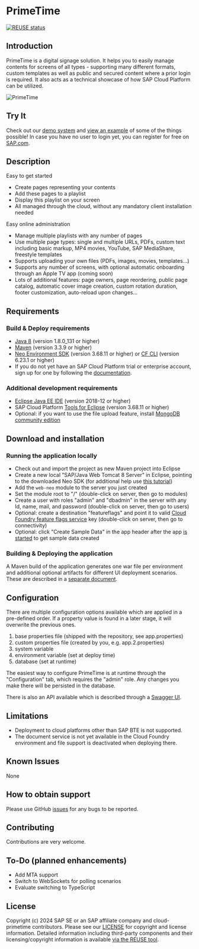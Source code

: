 # PrimeTime

[![REUSE status](https://api.reuse.software/badge/github.com/SAP/cloud-primetime)](https://api.reuse.software/info/github.com/SAP/cloud-primetime)

## Introduction
PrimeTime is a digital signage solution. It helps you to easily manage contents for screens of all types - supporting many different formats, custom templates as well as public and secured content where a prior login is required. It also acts as a technical showcase of how SAP Cloud Platform can be utilized.

![PrimeTime](/common/web/src/main/webapp/ui/img/logo.png)

## Try It

Check out our [demo system](https://primetime.eu2.hana.ondemand.com) and [view an example](https://primetime.eu2.hana.ondemand.com/?screen=0) of some of the things possible! In case you have no user to login yet, you can register for free on [SAP.com](https://www.sap.com).

## Description
Easy to get started
  - Create pages representing your contents
  - Add these pages to a playlist
  - Display this playlist on your screen
  - All managed through the cloud, without any mandatory client installation needed
  
Easy online administration
  - Manage multiple playlists with any number of pages
  - Use multiple page types: single and multiple URLs, PDFs, custom text including basic markup, MP4 movies, YouTube, SAP MediaShare, freestyle templates 
  - Supports uploading your own files (PDFs, images, movies, templates...) 
  - Supports any number of screens, with optional automatic onboarding through an Apple TV app (coming soon)
  - Lots of additional features: page owners, page reordering, public page catalog, automatic cover image creation, custom rotation duration, footer customization, auto-reload upon changes... 

## Requirements
### Build & Deploy requirements
- [Java 8](http://www.oracle.com/technetwork/java/javase/downloads/index.html) (version 1.8.0_131 or higher)
- [Maven](https://maven.apache.org/download.cgi) (version 3.3.9 or higher)
- [Neo Environment SDK](https://tools.hana.ondemand.com/#cloud) (version 3.68.11 or higher) or [CF CLI](https://help.sap.com/viewer/65de2977205c403bbc107264b8eccf4b/Cloud/en-US/4ef907afb1254e8286882a2bdef0edf4.html) (version 6.23.1 or higher)
- If you do not yet have an SAP Cloud Platform trial or enterprise account, sign up for one by following the [documentation](https://cloudplatform.sap.com/try.html).
### Additional development requirements
- [Eclipse Java EE IDE](https://www.eclipse.org/downloads/packages/) (version 2018-12 or higher)
-  SAP Cloud Platform [Tools for Eclipse](https://tools.hana.ondemand.com/#cloud) (version 3.68.11 or higher)
  - Optional: if you want to use the file upload feature, install [MongoDB community edition](https://help.sap.com/viewer/b0cc1109d03c4dc299c215871eed8c42/Cloud/en-US/1c6d4a951e7c48c1acfd29b63b56ef43.html)
  
## Download and installation

### Running the application locally
  - Check out and import the project as new Maven project into Eclipse
  - Create a new local "SAP/Java Web Tomcat 8 Server" in Eclipse, pointing to the downloaded Neo SDK (for additional help use [this tutorial](https://developers.sap.com/tutorials/hcp-java-eclipse-setup.html))
  - Add the `web-neo` module to the server you just created
  - Set the module root to "/" (double-click on server, then go to modules)
  - Create a user with roles "admin" and "dbadmin" in the server with any Id, name, mail, and password (double-click on server, then go to users)
  - Optional: create a destination "featureflags" and point it to valid [Cloud Foundry feature flags service](https://help.sap.com/viewer/2250efa12769480299a1acd282b615cf/Cloud/en-US/29788680118a41cb85b6bb691507f821.html) key (double-click on server, then go to connectivity)
  - Optional: click "Create Sample Data" in the app header after the app [is started](http://localhost:8080) to get sample data created

### Building & Deploying the application
A Maven build of the application generates one war file per environment and additional optional artifacts for different UI deployment scenarios. These are described in a [separate document](/DEPLOYING.md).

## Configuration
There are multiple configuration options available which are applied in a pre-defined order. If a property value is found in a later stage, it will overwrite the previous ones.

1. base properties file (shipped with the repository, see app.properties)
2. custom properties file (created by you, e.g. app.2.properties)
3. system variable
4. environment variable (set at deploy time)
5. database (set at runtime) 

The easiest way to configure PrimeTime is at runtime through the "Configuration" tab, which requires the "admin" role. Any changes you make there will be persisted in the database.

There is also an API available which is described through a [Swagger UI](https://primetime.eu2.hana.ondemand.com/s/api/api-docs?url=/s/api/swagger.json#/default).

## Limitations
  - Deployment to cloud platforms other than SAP BTE is not supported.
  - The document service is not yet available in the Cloud Foundry environment and file support is deactivated when deploying there.

## Known Issues
None

## How to obtain support
Please use GitHub [issues](https://github.com/SAP/cloud-primetime/issues/new) for any bugs to be reported.

## Contributing
Contributions are very welcome.

## To-Do (planned enhancements)
  - Add MTA support 
  - Switch to WebSockets for polling scenarios
  - Evaluate switching to TypeScript 

## License
Copyright (c) 2024 SAP SE or an SAP affiliate company and cloud-primetime contributors. Please see our [LICENSE](LICENSE) for copyright and license information. Detailed information including third-party components and their licensing/copyright information is available [via the REUSE tool](https://api.reuse.software/info/github.com/SAP/cloud-primetime).
